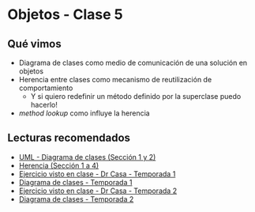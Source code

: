 # Objetos - Clase 5

## Qué vimos

* Diagrama de clases como medio de comunicación de una solución en objetos
* Herencia entre clases como mecanismo de reutilización de comportamiento
  * Y si quiero redefinir un método definido por la superclase puedo hacerlo!
* _method lookup_ como influye la herencia

## Lecturas recomendados

* [UML - Diagrama de clases (Sección 1 y 2)](https://docs.google.com/document/d/1eXLlNppAX-7E2M8Xxs0MCckdn4XVEYmeQNaS_E1RqTc)
* [Herencia (Sección 1 a 4)](https://docs.google.com/document/d/1KdG7NrKPgPh4bAcyLuDG2G1iWP7Ze2GFs91qzlvDKqI)
* [Ejercicio visto en clase - Dr Casa - Temporada 1](https://docs.google.com/document/d/1bCxds9TaxA_wISqUt-lz_jvnQgYiEkRpxFp0IWRtLNw)
* [Diagrama de clases - Temporada 1](https://github.com/pdep-utn/sabados-tarde/blob/master/seguimiento/2019/objetos/ejemplos/drcasa/temporada1.jpg)
* [Ejercicio visto en clase - Dr Casa - Temporada 2](https://docs.google.com/document/d/12Zz18WFOv4hVYSCtKFg4TPpQY6xi9zoDXtTYRCGnOL4)
* [Diagrama de clases - Temporada 2](https://github.com/pdep-utn/sabados-tarde/blob/master/seguimiento/2019/objetos/ejemplos/drcasa/temporada2.jpg)
